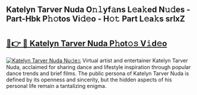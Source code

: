 ## Katelyn Tarver Nuda O𝚗𝚕yf𝚊ns L𝚎a𝚔ed N𝚞𝚍es - Part-Hbk P𝚑𝚘tos Vi𝚍𝚎o - H𝚘𝚝 Part L𝚎a𝚔s srlxZ

# <h2><a href="http://kf1ijy.oniu.top/?m=Katelyn+Tarver+Nuda">🔗👉 🔴 Katelyn Tarver Nuda P𝚑ot𝚘𝚜 V𝚒d𝚎o</a></h2>

[![Katelyn Tarver Nuda Nu𝚍e𝚜](https://i.imgur.com/0qMVB7G.gif)](http://kf1ijy.oniu.top/?m=Katelyn+Tarver+Nuda)
Virtual artist and entertainer Katelyn Tarver Nuda, acclaimed for sharing dance and lifestyle inspiration through popular dance trends and brief films. The public persona of Katelyn Tarver Nuda is defined by its openness and sincerity, but the hidden aspects of his personal life remain a tantalizing enigma.  
